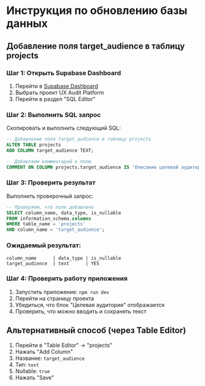 # Инструкция по обновлению базы данных

## Добавление поля target_audience в таблицу projects

### Шаг 1: Открыть Supabase Dashboard
1. Перейти в [Supabase Dashboard](https://supabase.com/dashboard)
2. Выбрать проект UX Audit Platform
3. Перейти в раздел "SQL Editor"

### Шаг 2: Выполнить SQL запрос
Скопировать и выполнить следующий SQL:

```sql
-- Добавление поля target_audience в таблицу projects
ALTER TABLE projects 
ADD COLUMN target_audience TEXT;

-- Добавляем комментарий к полю
COMMENT ON COLUMN projects.target_audience IS 'Описание целевой аудитории проекта для улучшения AI анализа';
```

### Шаг 3: Проверить результат
Выполнить проверочный запрос:

```sql
-- Проверяем, что поле добавлено
SELECT column_name, data_type, is_nullable 
FROM information_schema.columns 
WHERE table_name = 'projects' 
AND column_name = 'target_audience';
```

### Ожидаемый результат:
```
column_name      | data_type | is_nullable
target_audience  | text      | YES
```

### Шаг 4: Проверить работу приложения
1. Запустить приложение: `npm run dev`
2. Перейти на страницу проекта
3. Убедиться, что блок "Целевая аудитория" отображается
4. Проверить, что можно вводить и сохранять текст

## Альтернативный способ (через Table Editor)
1. Перейти в "Table Editor" → "projects"
2. Нажать "Add Column"
3. Название: `target_audience`
4. Тип: `text`
5. Nullable: `true`
6. Нажать "Save"









